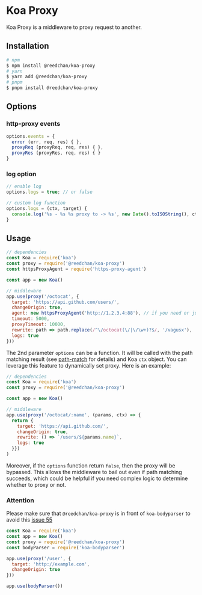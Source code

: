 # Koa Proxy

Koa Proxy is a middleware to proxy request to another.

## Installation

```bash
# npm
$ npm install @reedchan/koa-proxy
# yarn
$ yarn add @reedchan/koa-proxy
# pnpm
$ pnpm install @reedchan/koa-proxy
```

## Options

### http-proxy events

```js
options.events = {
  error (err, req, res) { },
  proxyReq (proxyReq, req, res) { },
  proxyRes (proxyRes, req, res) { }
}
```

### log option
```js
// enable log
options.logs = true; // or false

// custom log function
options.logs = (ctx, target) {
  console.log('%s - %s %s proxy to -> %s', new Date().toISOString(), ctx.req.method, ctx.req.oldPath, new URL(ctx.req.url, target))
}
```

## Usage

```js
// dependencies
const Koa = require('koa')
const proxy = require('@reedchan/koa-proxy')
const httpsProxyAgent = require('https-proxy-agent')

const app = new Koa()

// middleware
app.use(proxy('/octocat', {
  target: 'https://api.github.com/users/',
  changeOrigin: true,
  agent: new httpsProxyAgent('http://1.2.3.4:88'), // if you need or just delete this line
  timeout: 5000,
  proxyTimeout: 10000,
  rewrite: path => path.replace(/^\/octocat(\/|\/\w+)?$/, '/vagusx'),
  logs: true
}))
```
The 2nd parameter `options` can be a function. It will be called with the path matching result (see [path-match](https://www.npmjs.com/package/path-match) for details) and Koa `ctx` object. You can leverage this feature to dynamically set proxy. Here is an example:

```js
// dependencies
const Koa = require('koa')
const proxy = require('@reedchan/koa-proxy')

const app = new Koa()

// middleware
app.use(proxy('/octocat/:name', (params, ctx) => {
  return {
    target: 'https://api.github.com/',
    changeOrigin: true,
    rewrite: () => `/users/${params.name}`,
    logs: true
  }})
)
```
Moreover, if the `options` function return `false`, then the proxy will be bypassed. This allows the middleware to bail out even if path matching succeeds, which could be helpful if you need complex logic to determine whether to proxy or not.


### Attention

Please make sure that `@reedchan/koa-proxy` is in front of `koa-bodyparser` to avoid this [issue 55](https://github.com/vagusX/@reedchan/koa-proxy/issues/55)

```js
const Koa = require('koa')
const app = new Koa()
const proxy = require('@reedchan/koa-proxy')
const bodyParser = require('koa-bodyparser')

app.use(proxy('/user', {
  target: 'http://example.com',
  changeOrigin: true
}))

app.use(bodyParser())
```
